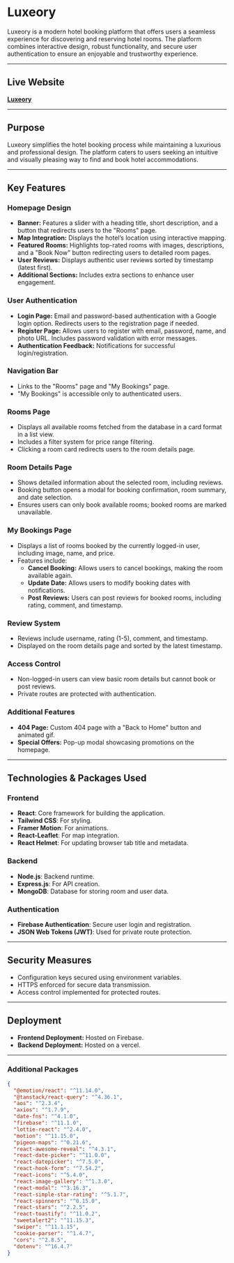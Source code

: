# Luxeory

Luxeory is a modern hotel booking platform that offers users a seamless experience for discovering and reserving hotel rooms. The platform combines interactive design, robust functionality, and secure user authentication to ensure an enjoyable and trustworthy experience.

---

## Live Website

**[Luxeory](https://luxeory-96d49.web.app/)**

---

## Purpose

Luxeory simplifies the hotel booking process while maintaining a luxurious and professional design. The platform caters to users seeking an intuitive and visually pleasing way to find and book hotel accommodations.

---

## Key Features

### Homepage Design

- **Banner:** Features a slider with a heading title, short description, and a button that redirects users to the "Rooms" page.
- **Map Integration:** Displays the hotel’s location using interactive mapping.
- **Featured Rooms:** Highlights top-rated rooms with images, descriptions, and a "Book Now" button redirecting users to detailed room pages.
- **User Reviews:** Displays authentic user reviews sorted by timestamp (latest first).
- **Additional Sections:** Includes extra sections to enhance user engagement.

### User Authentication

- **Login Page:** Email and password-based authentication with a Google login option. Redirects users to the registration page if needed.
- **Register Page:** Allows users to register with email, password, name, and photo URL. Includes password validation with error messages.
- **Authentication Feedback:** Notifications for successful login/registration.

### Navigation Bar

- Links to the "Rooms" page and "My Bookings" page.
- "My Bookings" is accessible only to authenticated users.

### Rooms Page

- Displays all available rooms fetched from the database in a card format in a list view.
- Includes a filter system for price range filtering.
- Clicking a room card redirects users to the room details page.

### Room Details Page

- Shows detailed information about the selected room, including reviews.
- Booking button opens a modal for booking confirmation, room summary, and date selection.
- Ensures users can only book available rooms; booked rooms are marked unavailable.

### My Bookings Page

- Displays a list of rooms booked by the currently logged-in user, including image, name, and price.
- Features include:
  - **Cancel Booking:** Allows users to cancel bookings, making the room available again.
  - **Update Date:** Allows users to modify booking dates with notifications.
  - **Post Reviews:** Users can post reviews for booked rooms, including rating, comment, and timestamp.

### Review System

- Reviews include username, rating (1-5), comment, and timestamp.
- Displayed on the room details page and sorted by the latest timestamp.

### Access Control

- Non-logged-in users can view basic room details but cannot book or post reviews.
- Private routes are protected with authentication.

### Additional Features

- **404 Page:** Custom 404 page with a "Back to Home" button and animated gif.
- **Special Offers:** Pop-up modal showcasing promotions on the homepage.

---

## Technologies & Packages Used

### Frontend

- **React**: Core framework for building the application.
- **Tailwind CSS**: For styling.
- **Framer Motion**: For animations.
- **React-Leaflet**: For map integration.
- **React Helmet**: For updating browser tab title and metadata.

### Backend

- **Node.js**: Backend runtime.
- **Express.js**: For API creation.
- **MongoDB**: Database for storing room and user data.

### Authentication

- **Firebase Authentication**: Secure user login and registration.
- **JSON Web Tokens (JWT)**: Used for private route protection.

---

## Security Measures

- Configuration keys secured using environment variables.
- HTTPS enforced for secure data transmission.
- Access control implemented for protected routes.

---

## Deployment

- **Frontend Deployment:** Hosted on Firebase.
- **Backend Deployment:** Hosted on a vercel.

---

### Additional Packages

```json
{
  "@emotion/react": "^11.14.0",
  "@tanstack/react-query": "^4.36.1",
  "aos": "^2.3.4",
  "axios": "^1.7.9",
  "date-fns": "^4.1.0",
  "firebase": "^11.1.0",
  "lottie-react": "^2.4.0",
  "motion": "^11.15.0",
  "pigeon-maps": "^0.21.6",
  "react-awesome-reveal": "^4.3.1",
  "react-date-picker": "^11.0.0",
  "react-datepicker": "^7.5.0",
  "react-hook-form": "^7.54.2",
  "react-icons": "^5.4.0",
  "react-image-gallery": "^1.3.0",
  "react-modal": "^3.16.3",
  "react-simple-star-rating": "^5.1.7",
  "react-spinners": "^0.15.0",
  "react-stars": "^2.2.5",
  "react-toastify": "^11.0.2",
  "sweetalert2": "^11.15.3",
  "swiper": "^11.1.15",
  "cookie-parser": "^1.4.7",
  "cors": "^2.8.5",
  "dotenv": "^16.4.7"
}
```
